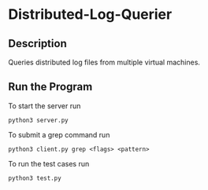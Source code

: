 # Distributed-Log-Querier

## Description
Queries distributed log files from multiple virtual machines.  

## Run the Program
To start the server run

`python3 server.py`

To submit a grep command run

`python3 client.py grep <flags> <pattern>`

To run the test cases run

`python3 test.py`

